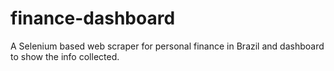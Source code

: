 # finance-dashboard
A Selenium based web scraper for personal finance in Brazil and dashboard to show the info collected.
